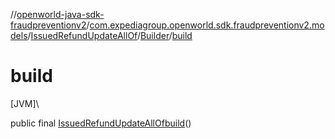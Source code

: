 //[openworld-java-sdk-fraudpreventionv2](../../../../index.md)/[com.expediagroup.openworld.sdk.fraudpreventionv2.models](../../index.md)/[IssuedRefundUpdateAllOf](../index.md)/[Builder](index.md)/[build](build.md)

# build

[JVM]\

public final [IssuedRefundUpdateAllOf](../index.md)[build](build.md)()
